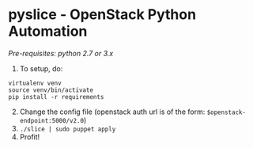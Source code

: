pyslice - OpenStack Python Automation
=====================================

*Pre-requisites: python 2.7 or 3.x*

1. To setup, do:
```
virtualenv venv
source venv/bin/activate
pip install -r requirements
```
2. Change the config file (openstack auth url is of the form: `$openstack-endpoint:5000/v2.0`)
3. `./slice | sudo puppet apply`
4. Profit!
